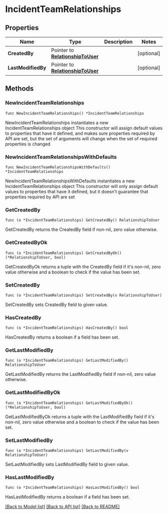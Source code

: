 # IncidentTeamRelationships

## Properties

Name | Type | Description | Notes
---- | ---- | ----------- | ------
**CreatedBy** | Pointer to [**RelationshipToUser**](RelationshipToUser.md) |  | [optional] 
**LastModifiedBy** | Pointer to [**RelationshipToUser**](RelationshipToUser.md) |  | [optional] 

## Methods

### NewIncidentTeamRelationships

`func NewIncidentTeamRelationships() *IncidentTeamRelationships`

NewIncidentTeamRelationships instantiates a new IncidentTeamRelationships object
This constructor will assign default values to properties that have it defined,
and makes sure properties required by API are set, but the set of arguments
will change when the set of required properties is changed

### NewIncidentTeamRelationshipsWithDefaults

`func NewIncidentTeamRelationshipsWithDefaults() *IncidentTeamRelationships`

NewIncidentTeamRelationshipsWithDefaults instantiates a new IncidentTeamRelationships object
This constructor will only assign default values to properties that have it defined,
but it doesn't guarantee that properties required by API are set

### GetCreatedBy

`func (o *IncidentTeamRelationships) GetCreatedBy() RelationshipToUser`

GetCreatedBy returns the CreatedBy field if non-nil, zero value otherwise.

### GetCreatedByOk

`func (o *IncidentTeamRelationships) GetCreatedByOk() (*RelationshipToUser, bool)`

GetCreatedByOk returns a tuple with the CreatedBy field if it's non-nil, zero value otherwise
and a boolean to check if the value has been set.

### SetCreatedBy

`func (o *IncidentTeamRelationships) SetCreatedBy(v RelationshipToUser)`

SetCreatedBy sets CreatedBy field to given value.

### HasCreatedBy

`func (o *IncidentTeamRelationships) HasCreatedBy() bool`

HasCreatedBy returns a boolean if a field has been set.

### GetLastModifiedBy

`func (o *IncidentTeamRelationships) GetLastModifiedBy() RelationshipToUser`

GetLastModifiedBy returns the LastModifiedBy field if non-nil, zero value otherwise.

### GetLastModifiedByOk

`func (o *IncidentTeamRelationships) GetLastModifiedByOk() (*RelationshipToUser, bool)`

GetLastModifiedByOk returns a tuple with the LastModifiedBy field if it's non-nil, zero value otherwise
and a boolean to check if the value has been set.

### SetLastModifiedBy

`func (o *IncidentTeamRelationships) SetLastModifiedBy(v RelationshipToUser)`

SetLastModifiedBy sets LastModifiedBy field to given value.

### HasLastModifiedBy

`func (o *IncidentTeamRelationships) HasLastModifiedBy() bool`

HasLastModifiedBy returns a boolean if a field has been set.


[[Back to Model list]](../README.md#documentation-for-models) [[Back to API list]](../README.md#documentation-for-api-endpoints) [[Back to README]](../README.md)


